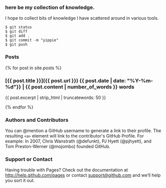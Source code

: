 ### here be my collection of knowledge.
I hope to collect bits of knowledge I have scattered around in various tools.
```
$ git status
$ git diff
$ git add .
$ git commit -m "yippie"
$ git push
```
### Posts

{% for post in site.posts %}
### [{{ post.title }}]({{ post.url }}) {{ post.date | date: "%Y-%m-%d"}} | {{ post.content | number_of_words }} words

{{ post.excerpt | strip_html | truncatewords: 50 }}

{% endfor %}

### Authors and Contributors
You can @mention a GitHub username to generate a link to their profile. The resulting `<a>` element will link to the contributor's GitHub Profile. For example: In 2007, Chris Wanstrath (@defunkt), PJ Hyett (@pjhyett), and Tom Preston-Werner (@mojombo) founded GitHub.

### Support or Contact
Having trouble with Pages? Check out the documentation at http://help.github.com/pages or contact support@github.com and we’ll help you sort it out.
